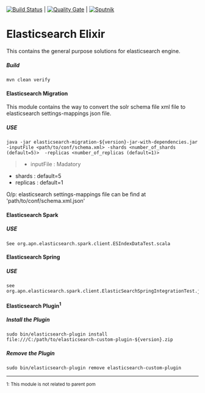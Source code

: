 [![Build Status](https://travis-ci.org/amitnema/elasticsearch-elixir.svg?branch=master)](https://travis-ci.org/amitnema/elasticsearch-elixir)  |  [![Quality Gate](https://sonarcloud.io/api/project_badges/measure?project=org.apn.elasticsearch%3Aelasticsearch-elixir&metric=alert_status)](https://sonarcloud.io/dashboard?id=org.apn.elasticsearch%3Aelasticsearch-elixir)  |  [![Sputnik](https://sputnik.ci/conf/badge)](https://sputnik.ci/app#/builds/amitnema/elasticsearch-elixir)


# Elasticsearch Elixir
This contains the general purpose solutions for elasticsearch engine.

##### Build
	mvn clean verify

#### Elasticsearch Migration
This module contains the way to convert the solr schema file xml file to elasticsearch settings-mappings json file.

##### USE
	java -jar elasticsearch-migration-${version}-jar-with-dependencies.jar -inputFile <path/to/conf/schema.xml> -shards <number_of_shards (default=5)>  -replicas <number_of_replicas (default=1)>
	
> *   inputFile : Madatory
*	shards : default=5
*	replicas : default=1

O/p: elasticsearch settings-mappings file can be find at 'path/to/conf/schema.xml.json'

#### Elasticsearch Spark
##### USE
	See org.apn.elasticsearch.spark.client.ESIndexDataTest.scala


#### Elasticsearch Spring
##### USE
	see org.apn.elasticsearch.spark.client.ElasticSearchSpringIntegrationTest.java

#### Elasticsearch Plugin<sup>1</sup>
##### Install the Plugin
	sudo bin/elasticsearch-plugin install file:///C:/path/to/elasticsearch-custom-plugin-${version}.zip	

##### Remove the Plugin
	sudo bin/elasticsearch-plugin remove elasticsearch-custom-plugin


------------------------------------------------------------
<sub>1: This module is not related to parent pom</sub>
